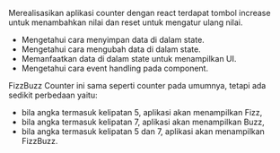 Merealisasikan aplikasi counter dengan react terdapat tombol increase untuk menambahkan nilai dan reset untuk mengatur ulang nilai.

- Mengetahui cara menyimpan data di dalam state.
- Mengetahui cara mengubah data di dalam state.
- Memanfaatkan data di dalam state untuk menampilkan UI.
- Mengetahui cara event handling pada component.

FizzBuzz Counter ini sama seperti counter pada umumnya, tetapi ada sedikit perbedaan yaitu:
- bila angka termasuk kelipatan 5, aplikasi akan menampilkan Fizz,
- bila angka termasuk kelipatan 7, aplikasi akan menampilkan Buzz, 
- bila angka termasuk kelipatan 5 dan 7, aplikasi akan menampilkan FizzBuzz.


